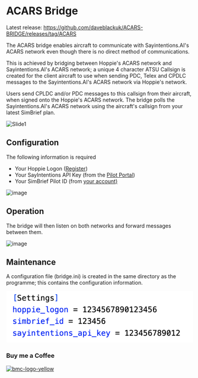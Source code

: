# **ACARS Bridge**


Latest release: https://github.com/daveblackuk/ACARS-BRIDGE/releases/tag/ACARS 

The ACARS bridge enables aircraft to communicate with Sayintentions.AI's ACARS network even though there is no direct method of communications.

This is achieved by bridging between Hoppie's ACARS network and Sayintentions.AI's ACARS network; a unique 4 character ATSU Callsign is created for the client aircraft to use when sending PDC, Telex and CPDLC messages to the Sayintentions.AI's ACARS network via Hoppie's network.

Users send CPLDC and/or PDC messages to this callsign from their aircraft, when signed onto the Hoppie's ACARS network. The bridge polls the Sayintentions.AI's ACARS network using the aircraft's callsign from your latest SimBrief plan.

![Slide1](https://github.com/user-attachments/assets/011b27c5-ea01-4520-bea2-f0b2b7b8b8fe)

## Configuration

The following information is required

* Your Hoppie Logon ([Register](https://www.hoppie.nl/acars/system/register.html "Register for Hoppie"))
* Your SayIntentions API Key (from the [Pilot Portal](https://portal.sayintentions.ai/portal/account/ "pilot portal"))
* Your SimBrief Pilot ID (from [your account)](https://dispatch.simbrief.com/account "SB ccount")

<img width="433" alt="image" src="https://github.com/user-attachments/assets/4ecbfb8a-8022-457e-befc-d71eef1a440b">

## Operation

The bridge will then listen on both networks and forward messages between them.

<img width="901" alt="image" src="https://github.com/user-attachments/assets/26e2267f-e98a-496d-a443-42faea927bca">

## Maintenance

A configuration file (bridge.ini) is created in the same directory as the programme; this contains the configuration information.


![1730239240340](image/README/1730239240340.png)

### Buy me a Coffee

<a href="https://www.buymeacoffee.com/deltabravozulu" target="_blank"><img width="100" alt="bmc-logo-yellow" src="https://user-images.githubusercontent.com/4178804/178282683-2d1195e1-7582-4ab5-aee3-9b57305e795c.png"></a>
